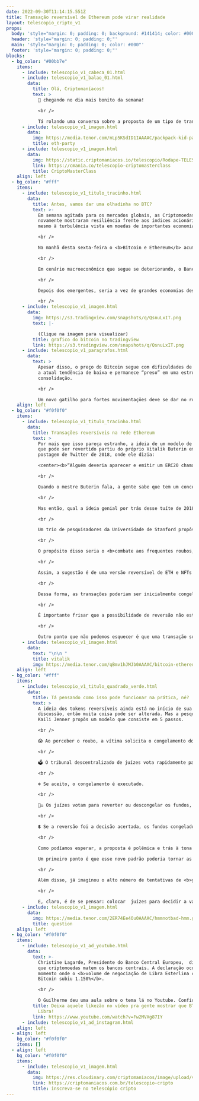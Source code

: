 ```yaml
---
date: 2022-09-30T11:14:15.551Z
title: Transação reversível de Ethereum pode virar realidade
layout: telescopio_cripto_v1
props:
  body: 'style="margin: 0; padding: 0; background: #141414; color: #000"'
  header: 'style="margin: 0; padding: 0;"'
  main: 'style="margin: 0; padding: 0; color: #000"'
  footer: 'style="margin: 0; padding: 0;"'
blocks:
  - bg_color: "#00bb7e"
    items:
      - include: telescopio_v1_cabeca_01.html
      - include: telescopio_v1_balao_01.html
        data:
          title: Olá, Criptomaníacos!
          text: >
            🔭 chegando no dia mais bonito da semana!

            <br />

            Tá rolando uma conversa sobre a proposta de um tipo de transação reversível na Ethereum. Mas como isso funciona e por que alguém aceitaria uma transação que pode ser desfeita? Vamos entender tudo isso hoje!
      - include: telescopio_v1_imagem.html
        data:
          img: https://media.tenor.com/nLp5KSdID1IAAAAC/packpack-kid-party-time.gif
          title: eth-party
      - include: telescopio_v1_imagem.html
        data:
          img: https://static.criptomaniacos.io/telescopio/Rodape-TELESCOPIO-2.png
          link: https://cmania.co/telescopio-criptomasterclass
          title: CriptoMasterClass
    align: left
  - bg_color: "#fff"
    items:
      - include: telescopio_v1_titulo_tracinho.html
        data:
          title: Antes, vamos dar uma olhadinha no BTC?
          text: >-
            Em semana agitada para os mercados globais, as Criptomoedas
            novamente mostraram resiliência frente aos índices acionários e até
            mesmo à turbulência vista em moedas de importantes economias.

            <br />

            Na manhã desta sexta-feira o <b>Bitcoin e Ethereum</b> acumulam altas de <b>+3,60%</b> e <b>+3,30%</b> respectivamente na semana, frente a uma queda de <b>-1,20%</b> no índice <b>S&P 500</b> que chegou inclusive a renovar mínimas do ano.

            <br />

            Em cenário macroeconômico que segue se deteriorando, o Banco Central do <b>Japão</b> precisou recentemente intervir no câmbio pela primeira vez em 24 anos, seguido do Banco da <b>Inglaterra</b> que voltou a comprar títulos públicos para conter a escalada dos juros.

            <br />

            Depois dos emergentes, seria a vez de grandes economias descobrirem como o Bitcoin pode ser uma reserva de valor? 👀

            <br />
      - include: telescopio_v1_imagem.html
        data:
          img: https://s3.tradingview.com/snapshots/q/QsnuLxIT.png
          text: |-

            (Clique na imagem para visualizar)
          title: grafico do bitcoin no tradingview
          link: https://s3.tradingview.com/snapshots/q/QsnuLxIT.png
      - include: telescopio_v1_paragrafos.html
        data:
          text: >
            Apesar disso, o preço do Bitcoin segue com dificuldades de reverter
            a atual tendência de baixa e permanece “preso” em uma estrutura de
            consolidação.

            <br />

            Um novo gatilho para fortes movimentações deve se dar no rompimento do importante nível de suporte, marcado pelo retângulo em nosso gráfico em aproximadamente <b>US$18.000</b>, ou na linha de tendência de baixa (LTB) amarela que marca os topos formados desde maio.
    align: left
  - bg_color: "#f0f0f0"
    items:
      - include: telescopio_v1_titulo_tracinho.html
        data:
          title: Transações reversíveis na rede Ethereum
          text: >
            Por mais que isso pareça estranho, a ideia de um modelo de transação
            que pode ser revertido partiu do próprio Vitalik Buterin em uma
            postagem de Twitter de 2018, onde ele dizia:

            <center><b>“Alguém deveria aparecer e emitir um ERC20 chamado ‘Ether Reversível’ que é 1:1 apoiado por ether, mas tem uma DAO que pode reverter as transferências em N dias.”</b></center>

            <br />

            Quando o mestre Buterin fala, a gente sabe que tem um conceito genial a ser trabalhado por ali. Por exemplo, a <b>Uniswap nasceu de uma ideia proposta em 2016 por Vitalik Buterin</b> para uma bolsa descentralizada (DEX) que empregaria um market maker automatizado com características únicas.  O que parecia uma ideia louca virou a maior DEX do mercado.

            <br />

            Mas então, qual a ideia genial por trás desse tuíte de 2018 e o que está acontecendo agora?

            <br />

            Um trio de pesquisadores da Universidade de Stanford propôs essa semana a criação de um <b>padrão de token que pode ter sua transação desfeita</b>.

            <br />

            O propósito disso seria o <b>combate aos frequentes roubos, fraudes e hacks</b> que vem acontecendo entre protocolos e projetos de criptomoedas. Somente no ano passado, mais de 14 bilhões de dólares foram para a mão de pessoas mal-intencionadas na rede.

            <br />

            Assim, a sugestão é de uma versão reversível de ETH e NFTs que daria aos seus proprietários uma <b>curta janela de tempo para que pudessem apelar a um painel descentralizado de juízes</b>.

            <br />

            Dessa forma, as transações poderiam ser inicialmente congeladas. Caso verificada a fraude, os <b>fundos seriam novamente enviados para a carteira de origem</b>.

            <br />

            É importante frisar que a possibilidade de reversão não estaria disponível para toda a rede, e sim aos novos padrões de tokens apenas, que podem ser chamados de ERC-20R e ERC-721R. <b>A sua utilização seria opcional</b> aos projetos da rede Ethereum.

            <br />

            Outro ponto que não podemos esquecer é que uma transação só poderia ser desfeita em um <b>curto período, como 3 dias</b>. Então, esse julgamento por uma DAO precisaria ser bem ágil.
      - include: telescopio_v1_imagem.html
        data:
          text: "\n\n "
          title: vitalik
          img: https://media.tenor.com/qBmv1hJMJb0AAAAC/bitcoin-ethereum.gif
    align: left
  - bg_color: "#fff"
    items:
      - include: telescopio_v1_titulo_quadrado_verde.html
        data:
          title: Tá pensando como isso pode funcionar na prática, né?
          text: >
            A ideia dos tokens reversíveis ainda está no início de sua
            discussão, então muita coisa pode ser alterada. Mas a pesquisadora
            Kaili Jenner propôs um modelo que consiste em 5 passos.

            <br />

            😱 Ao perceber o roubo, a vítima solicita o congelamento dos fundos roubados. Congelar significa não permitir que os fundos saiam da conta em que estão atualmente.

            <br />

            🗳️ O tribunal descentralizado de juízes vota rapidamente para aceitar ou rejeitar o congelamento, com base em evidências preliminares.

            <br />

            ❄️ Se aceito, o congelamento é executado.

            <br />

            🧑‍⚖️ Os juízes votam para reverter ou descongelar os fundos, dadas as evidências apresentadas por ambos os lados.

            <br />

            💲 Se a reversão foi a decisão acertada, os fundos congelados são devolvidos à vítima. A justiça é então restaurada.

            <br />

            Como podíamos esperar, a proposta é polêmica e trás à tona alguns questionamentos.

            Um primeiro ponto é que esse novo padrão poderia tornar as <b>transações</b> que o aderissem <b>mais lentas</b>.

            <br />

            Além disso, já imaginou o alto número de tentativas de <b>golpe por estorno</b> que surgiria no mercado?

            <br />

            E, claro, é de se pensar: colocar  juízes para decidir a validade de uma transação está alinhado com a <b>ideologia das criptomoedas</b>?
      - include: telescopio_v1_imagem.html
        data:
          img: https://media.tenor.com/2ER74Ee4Ou0AAAAC/hmmnotbad-hmm.gif
          title: question
    align: left
  - bg_color: "#f0f0f0"
    items:
      - include: telescopio_v1_ad_youtube.html
        data:
          text: >-
            Christine Lagarde, Presidente do Banco Central Europeu,  diz temer
            que criptomoedas matem os bancos centrais. A declaração ocorreu no
            momento onde o <b>volume de negociação de Libra Esterlina com
            Bitcoin subiu 1.150%</b>.

            <br />

            O Guilherme deu uma aula sobre o tema lá no Youtube. Confira!
          title: Deixa aquele likezão no vídeo pra gente mostrar que BTC é melhor do que a
            Libra!
          link: https://www.youtube.com/watch?v=Fw2MVXg87IY
      - include: telescopio_v1_ad_instagram.html
    align: left
  - align: left
    bg_color: "#f0f0f0"
    items: []
  - align: left
    bg_color: "#f0f0f0"
    items:
      - include: telescopio_v1_imagem.html
        data:
          img: https://res.cloudinary.com/criptomaniacos/image/upload/v1662133224/telescopio/inscreva-se-telescopio.png
          link: https://criptomaniacos.com.br/telescopio-cripto
          title: inscreva-se no telescópio cripto
---
```

